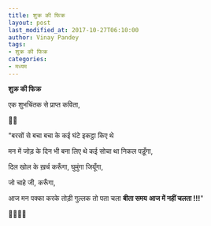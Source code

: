 ```yaml
---
title: शुक्र की फिक्र
layout: post
last_modified_at: 2017-10-27T06:10:00
author: Vinay Pandey
tags:
- शुक्र की फिक्र
categories:
- मध्यम
---
```

**शुक्र की फिक्र**

एक शुभचिंतक से प्राप्त कविता,

🌿🌸

"बरसों से
बचा बचा के
कई घंटे इकट्ठा किए थे

मन में जोड़ के
दिन भी बना लिए थे कई
सोचा था
निकल पड़ूँगा,

दिल खोल के ख़र्च करूँगा,
घुमुंगा जियूँगा,

जो चाहे जी, 
करूँगा,

आज मन पक्का करके
तोड़ी गुल्लक
तो पता चला
**बीता समय**
**आज में नहीं चलता !!!**"


🙏🌷🌷🙏


